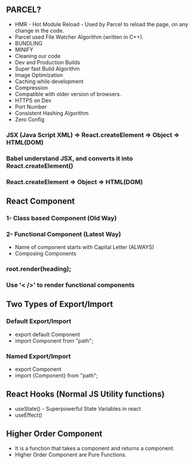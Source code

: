## PARCEL?
 * HMR - Hot Module Reload - Used by Parcel to reload the page, on any change in the code.
 * Parcel used File Watcher Algorithm (written in C++).
 * BUNDLING
 * MINIFY
 * Cleaning our code
 * Dev and Production Builds
 * Super fast Build Algorithm
 * Image Optimization
 * Caching while development
 * Compression
 * Compatible with older version of browsers.
 * HTTPS on Dev
 * Port Number
 * Consistent Hashing Algorithm
 * Zero Config

### JSX (Java Script XML) => React.createElement => Object => HTML(DOM)
### Babel understand JSX, and converts it into React.createElement()

### React.createElement => Object => HTML(DOM)

## React Component
  ### 1- Class based Component (Old Way)

  ### 2- Functional Component (Latest Way)
- Name of component starts with Capital Letter (ALWAYS)
- Composing Components

### root.render(heading);
### Use '< />' to render functional components   
 
## Two Types of Export/Import
 
### Default Export/Import

- export default Component
- import Component from "path";

### Named Export/Import
 
- export Component
- import {Component} from "path";

## React Hooks (Normal JS Utility functions)

- useState() - Superpowerful State Variables in react
- useEffect()

## Higher Order Component
- It is a function that takes a component and returns a component. 
- Higher Order Component are Pure Functions.  